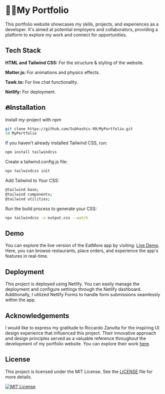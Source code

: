 
# 🧑‍💻My Portfolio

This portfolio website showcases my skills, projects, and experiences as a developer. It's aimed at potential employers and collaborators, providing a platform to explore my work and connect for opportunities.

## Tech Stack

**HTML and Tailwind CSS:** For the structure & styling of the website.

**Matter.js:** For animations and physics effects.

**Tawk.to:** For live chat functionality.

**Netlify:** For deployment.


## 🔥Installation

Install my-project with npm

```bash
git clone https://github.com/Subhashis-99/MyPortfolio.git
cd MyPortfolio
```

If you haven't already installed Tailwind CSS, run:
```bash
npm install tailwindcss
```
Create a tailwind.config.js file:
```bash
npx tailwindcss init

```
Add Tailwind to Your CSS:
```bash
@tailwind base;
@tailwind components;
@tailwind utilities;
```
Run the build process to generate your CSS:
```bash
npx tailwindcss -o output.css --watch
```
    
## Demo

You can explore the live version of the EatMore app by visiting: [Live Demo](https://subhashis-portfolio.netlify.app/). Here, you can browse restaurants, place orders, and experience the app's features in real-time.



## Deployment

This project is deployed using Netlify. You can easily manage the deployment and configure settings through the Netlify dashboard. Additionally, I utilized Netlify Forms to handle form submissions seamlessly within the app.


## Acknowledgements


I would like to express my gratitude to Riccardo Zanutta for the inspiring UI design experience that influenced this project. Their innovative approach and design principles served as a valuable reference throughout the development of my portfolio website. You can explore their work [here](https://riccardozanutta.com/).
## License

This project is licensed under the MIT License. See the [LICENSE](./LICENSE) file for more details.

[![MIT License](https://img.shields.io/badge/License-MIT-green.svg)](https://choosealicense.com/licenses/mit/)

